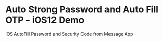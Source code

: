 # Auto Strong Password and Auto Fill OTP - iOS12 Demo
iOS AutoFill Password and Security Code from Message App
